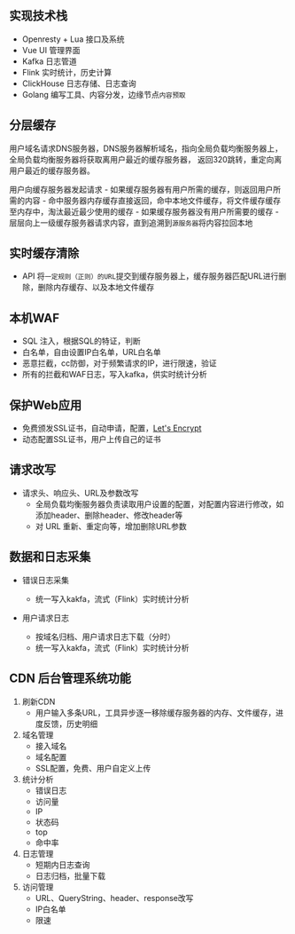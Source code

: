 
## 实现技术栈

- Openresty + Lua  接口及系统
- Vue UI 管理界面
- Kafka 日志管道
- Flink 实时统计，历史计算
- ClickHouse 日志存储、日志查询
- Golang 编写工具、内容分发，边缘节点`内容预取`

## 分层缓存

用户域名请求DNS服务器，DNS服务器解析域名，指向全局负载均衡服务器上，全局负载均衡服务器将获取离用户最近的缓存服务器，
返回320跳转，重定向离用户最近的缓存服务器。

用户向缓存服务器发起请求
    - 如果缓存服务器有用户所需的缓存，则返回用户所需的内容
        - 命中服务器内存缓存直接返回，命中本地文件缓存，将文件缓存缓存至内存中，淘汰最近最少使用的缓存
    - 如果缓存服务器没有用户所需要的缓存
        - 层层向上一级缓存服务器请求内容，直到追溯到`源服务器`将内容拉回本地

## 实时缓存清除
- API 将`一定规则（正则）的URL`提交到缓存服务器上，缓存服务器匹配URL进行删除，删除内存缓存、以及本地文件缓存

## 本机WAF
- SQL 注入，根据SQL的特证，判断
- 白名单，自由设置IP白名单，URL白名单
- 恶意拦截，cc防御，对于频繁请求的IP，进行限速，验证
- 所有的拦截和WAF日志，写入kafka，供实时统计分析

## 保护Web应用

- 免费颁发SSL证书，自动申请，配置，[Let's Encrypt](https://letsencrypt.org/zh-cn/)
- 动态配置SSL证书，用户上传自己的证书

## 请求改写
- 请求头、响应头、URL及参数改写
    - 全局负载均衡服务器负责读取用户设置的配置，对配置内容进行修改，如添加header、删除header、修改header等
    - 对 URL 重新、重定向等，增加删除URL参数

## 数据和日志采集

- 错误日志采集
    - 统一写入kakfa，流式（Flink）实时统计分析

- 用户请求日志
    - 按域名归档、用户请求日志下载（分时）
    - 统一写入kakfa，流式（Flink）实时统计分析


## CDN 后台管理系统功能

1. 刷新CDN
    - 用户输入多条URL，工具异步逐一移除缓存服务器的内存、文件缓存，进度反馈，历史明细
2. 域名管理
    - 接入域名
    - 域名配置
    - SSL配置，免费、用户自定义上传
3. 统计分析
    - 错误日志
    - 访问量
    - IP
    - 状态码
    - top
    - 命中率
4. 日志管理
    - 短期内日志查询
    - 日志归档，批量下载
5. 访问管理
    - URL、QueryString、header、response改写
    - IP白名单
    - 限速